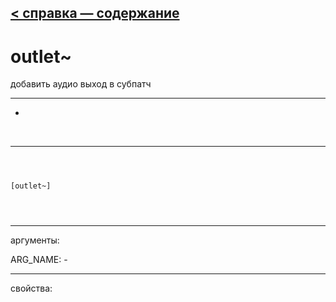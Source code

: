 [< справка — содержание](ceammc_lib.html)
---

# outlet~


добавить аудио выход в субпатч

---

-
<br>


---


```



[outlet~]


            
```

---
аргументы:

ARG_NAME: -<br>

---
свойства:


